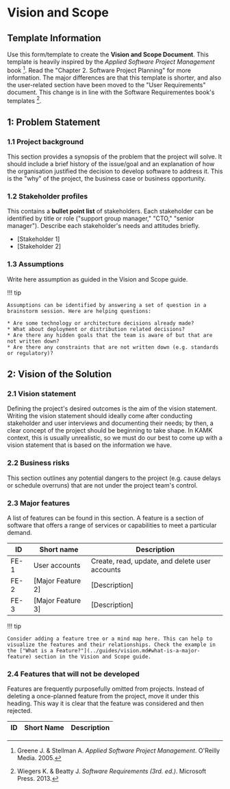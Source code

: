 # Vision and Scope

## Template Information

Use this form/template to create the **Vision and Scope Document**. This template is heavily inspired by the *Applied Software Project Management* book [^621cc8]. Read the "Chapter 2. Software Project Planning" for more information. The major differences are that this template is shorter, and also the user-related section have been moved to the "User Requirements" document. This change is in line with the Software Requirementes book's templates [^0a1d1b].

## 1: Problem Statement

### 1.1 Project background

This section provides a synopsis of the problem that the project will solve. It should include a brief history of the issue/goal and an explanation of how the organisation justified the decision to develop software to address it. This is the "why" of the project, the business case or business opportunity.

### 1.2 Stakeholder profiles

This contains a **bullet point list** of stakeholders. Each stakeholder can be identified by title or role ("support group manager," "CTO," "senior manager"). Describe each stakeholder's needs and attitudes briefly.

* [Stakeholder 1]
* [Stakeholder 2]

### 1.3 Assumptions

Write here assumption as guided in the Vision and Scope guide.

!!! tip

    Assumptions can be identified by answering a set of question in a brainstorm session. Here are helping questions:

    * Are some technology or architecture decisions already made?
    * What about deployment or distribution related decisions?
    * Are there any hidden goals that the team is aware of but that are not written down?
    * Are there any constraints that are not written down (e.g. standards or regulatory)?

## 2: Vision of the Solution

### 2.1 Vision statement

Defining the project's desired outcomes is the aim of the vision statement. Writing the vision statement should ideally come after conducting stakeholder and user interviews and documenting their needs; by then, a clear concept of the project should be beginning to take shape. In KAMK context, this is usually unrealistic, so we must do our best to come up with a vision statement that is based on the information we have.

### 2.2 Business risks

This section outlines any potential dangers to the project (e.g. cause delays or schedule overruns) that are not under the project team's control.

### 2.3 Major features

A list of features can be found in this section. A feature is a section of software that offers a range of services or capabilities to meet a particular demand.

| ID   | Short name        | Description                                    |
| ---- | ----------------- | ---------------------------------------------- |
| FE-1 | User accounts     | Create, read, update, and delete user accounts |
| FE-2 | [Major Feature 2] | [Description]                                  |
| FE-3 | [Major Feature 3] | [Description]                                  |

!!! tip

    Consider adding a feature tree or a mind map here. This can help to visualize the features and their relationships. Check the example in the ["What is a Feature?"](../guides/vision.md#what-is-a-major-feature) section in the Vision and Scope guide.


### 2.4 Features that will not be developed

Features are frequently purposefully omitted from projects. Instead of deleting a once-planned feature from the project, move it under this heading. This way it is clear that the feature was considered and then rejected.

| ID  | Short Name | Description |
| --- | ---------- | ----------- |

[^621cc8]: Greene J. & Stellman A. *Applied Software Project Management*. O'Reilly Media. 2005.
[^0a1d1b]: Wiegers K. & Beatty J. *Software Requirements (3rd. ed.)*. Microsoft Press. 2013.